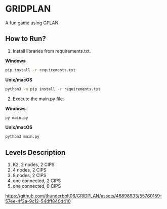 # GRIDPLAN
A fun game using GPLAN

## How to Run?

1. Install libraries from requirements.txt.

**Windows**
```bash
pip install -r requirements.txt
```
**Unix/macOS**
```bash
python3 -m pip install -r requirements.txt
```

2. Execute the main.py file.

**Windows**
```bash
py main.py
```
**Unix/macOS**
```bash
python3 main.py
```

## Levels Description

1. K2, 2 nodes, 2 CIPS
2. 4 nodes, 2 CIPS
3. 8 nodes, 2 CIPS
4. one connected, 2 CIPS
5. one connected, 0 CIPS



https://github.com/thunderbolt06/GRIDPLAN/assets/46898933/55760159-57ee-4f3a-9c12-54dff840d410
